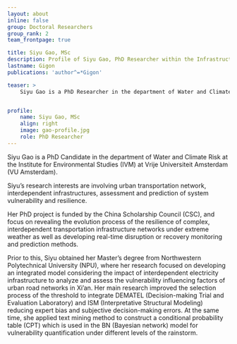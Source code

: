 ```yaml
---
layout: about
inline: false
group: Doctoral Researchers
group_rank: 2
team_frontpage: true

title: Siyu Gao, MSc
description: Profile of Siyu Gao, PhD Researcher within the Infrastructure Group.
lastname: Gigon
publications: 'author^=*Gigon'

teaser: >
    Siyu Gao is a PhD Researcher in the department of Water and Climate Risk at the Institute for Environmental Studies (IVM) at Vrije Universiteit Amsterdam (VU Amsterdam).


profile:
    name: Siyu Gao, MSc
    align: right
    image: gao-profile.jpg
    role: PhD Researcher
---
```


Siyu Gao is a PhD Candidate in the department of Water and Climate Risk at the Institute for Environmental Studies (IVM) at Vrije Universiteit Amsterdam (VU Amsterdam).

Siyu’s research interests are involving urban transportation network, interdependent infrastructures, assessment and prediction of system vulnerability and resilience.

Her PhD project is funded by the China Scholarship Council (CSC), and focus on  revealing the evolution process of the resilience of complex, interdependent transportation infrastructure networks under extreme weather as well as developing real-time disruption or recovery monitoring and prediction methods.

Prior to this, Siyu obtained her Master’s degree from Northwestern Polytechnical University (NPU), where her research focused on developing an integrated model considering the impact of interdependent electricity infrastructure to analyze and assess the vulnerability influencing factors of urban road networks in Xi’an. Her main research improved the selection process of the threshold to integrate DEMATEL (Decision-making Trial and Evaluation Laboratory) and ISM (Interpretative Structural Modeling) reducing expert bias and subjective decision-making errors. At the same time, she applied text mining method to construct a conditional probability table (CPT) which is used in the BN (Bayesian network) model for vulnerability quantification under different levels of the rainstorm.

